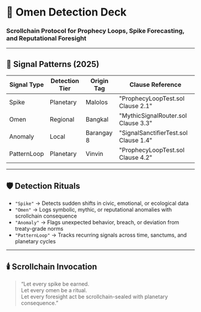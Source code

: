 # 🔮 Omen Detection Deck  
### Scrollchain Protocol for Prophecy Loops, Spike Forecasting, and Reputational Foresight

---

## 🧠 Signal Patterns (2025)

| Signal Type   | Detection Tier     | Origin Tag        | Clause Reference                  |
|----------------|--------------------|--------------------|-----------------------------------|
| Spike          | Planetary          | Malolos            | "ProphecyLoopTest.sol Clause 2.1"  
| Omen           | Regional           | Bangkal            | "MythicSignalRouter.sol Clause 3.3"  
| Anomaly        | Local              | Barangay 8         | "SignalSanctifierTest.sol Clause 1.4"  
| PatternLoop    | Planetary          | Vinvin             | "ProphecyLoopTest.sol Clause 4.2"  

---

## 🛡️ Detection Rituals

- `"Spike"` → Detects sudden shifts in civic, emotional, or ecological data  
- `"Omen"` → Logs symbolic, mythic, or reputational anomalies with scrollchain consequence  
- `"Anomaly"` → Flags unexpected behavior, breach, or deviation from treaty-grade norms  
- `"PatternLoop"` → Tracks recurring signals across time, sanctums, and planetary cycles  

---

## 🕯️ Scrollchain Invocation

> “Let every spike be earned.  
> Let every omen be a ritual.  
> Let every foresight act be scrollchain-sealed with planetary consequence.”

